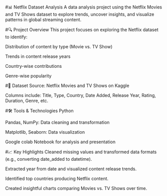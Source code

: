 #📊 Netflix Dataset Analysis
A data analysis project using the Netflix Movies and TV Shows dataset to explore trends, uncover insights, and visualize patterns in global streaming content.

#🔍 Project Overview
This project focuses on exploring the Netflix dataset to identify:

Distribution of content by type (Movie vs. TV Show)

Trends in content release years

Country-wise contributions

Genre-wise popularity

#📁 Dataset
Source: Netflix Movies and TV Shows on Kaggle

Columns include: Title, Type, Country, Date Added, Release Year, Rating, Duration, Genre, etc.

#🛠️ Tools & Technologies
Python

Pandas, NumPy: Data cleaning and transformation

Matplotlib, Seaborn: Data visualization

Google colab Notebook for analysis and presentation

#📈 Key Highlights
Cleaned missing values and transformed data formats (e.g., converting date_added to datetime).

Extracted year from date and visualized content release trends.

Identified top countries producing Netflix content.

Created insightful charts comparing Movies vs. TV Shows over time.

